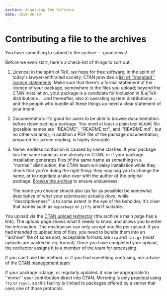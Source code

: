 ```yaml
---
section: Acquiring the Software
date: 2014-06-10
---
```


# Contributing a file to the archives

You have something to submit to the archive&nbsp;&mdash; good news!

Before we even start, here's a check-list of things to sort out:
  

1.  Licence: in the spirit of TeX, we hope for free software; in
    the spirit of today's lawyer-enthralled society, CTAN
    provides a 
    [list of ''standard'' licence statements](http://mirror.ctan.org/help/Catalogue/licenses.html).
    Make sure that there's a formal statement of the licence of your
    package, somewhere in the files you upload; beyond the CTAN
    installation, your package is a candidate for inclusion in (La)TeX
    distributions&nbsp;&hellip; and thereafter, also in operating system
    distributions&nbsp;&hellip; and the people who bundle all these things up
    need a clear statement of your intent. 
2.  Documentation: it's good for users to be able to browse
    documentation before downloading a package.  You need at least a
    plain text `README` file (possible names are
    ''README'', ''README.txt'', and ''README.md'', but no other variants);
    in addition a
    PDF file of the package documentation, prepared for screen
    reading, is highly desirable.
3.  Name: endless confusion is caused by name clashes.  If your
    package has the same name as one already on CTAN, or if your
    package installation generates files of the same name as something
    in a ''normal'' distribution, the CTAN team will delay
    installation while they check that you're doing the right thing:
    they may nag you to change the name, or to negotiate a take-over
    with the author of the original package. 
    [Browse the archive](FAQ-findfiles.md) to ensure uniqueness.
  

    The name you choose should also (as far as possible) be somewhat
    descriptive of what your submission actually _does_; while
    ''descriptiveness'' is to some extent in the eye of the beholder,
    it's clear that names such as `mypackage` or `jiffy`
    aren't suitable.

You upload via the
  [CTAN upload redirector](https://ctan.org/upload)
(the archive's main page has a link).  The upload page shows what it
needs to know, and allows you to enter the information.  The mechanism
can only accept one file per upload: if you had intended to upload
lots of files, you need to bundle them into an ''archive'' file of some
sort; acceptable formats are `zip` and `tar.gz`
(most uploads are packed in `zip` format).  Once you have
completed your upload, the redirector assigns it to a member of the
team for processing.

If you can't use this method, or if you find something confusing, ask
advice of the
  [CTAN management team](mailto:ctan@dante.de)

If your package is large, or regularly updated, it may be appropriate
to ''mirror'' your contribution direct into CTAN.
Mirroring is only practical using `ftp` or `rsync`, so
this facility is limited to packages offered by a server that uses one
of those protocols.


